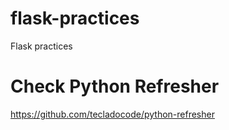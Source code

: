 # flask-practices
Flask practices 

# Check Python Refresher 

https://github.com/tecladocode/python-refresher